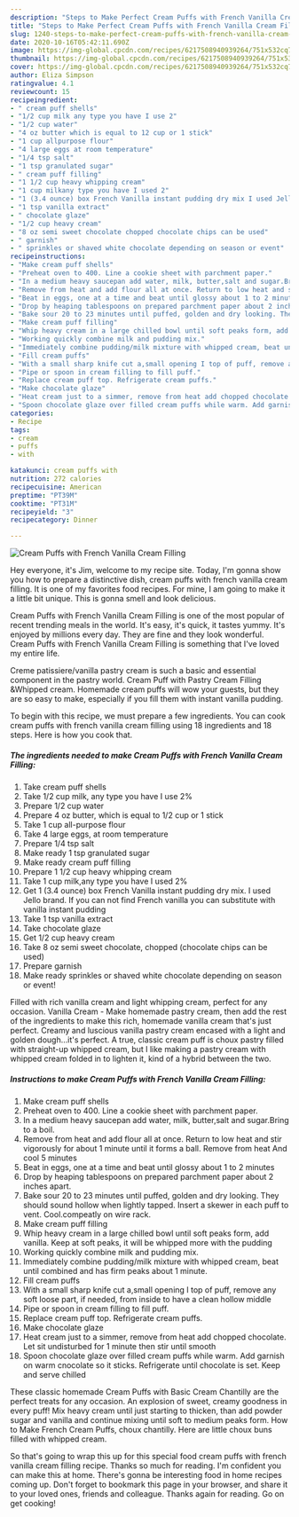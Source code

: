 ```yaml
---
description: "Steps to Make Perfect Cream Puffs with French Vanilla Cream Filling"
title: "Steps to Make Perfect Cream Puffs with French Vanilla Cream Filling"
slug: 1240-steps-to-make-perfect-cream-puffs-with-french-vanilla-cream-filling
date: 2020-10-16T05:42:11.690Z
image: https://img-global.cpcdn.com/recipes/6217508940939264/751x532cq70/cream-puffs-with-french-vanilla-cream-filling-recipe-main-photo.jpg
thumbnail: https://img-global.cpcdn.com/recipes/6217508940939264/751x532cq70/cream-puffs-with-french-vanilla-cream-filling-recipe-main-photo.jpg
cover: https://img-global.cpcdn.com/recipes/6217508940939264/751x532cq70/cream-puffs-with-french-vanilla-cream-filling-recipe-main-photo.jpg
author: Eliza Simpson
ratingvalue: 4.1
reviewcount: 15
recipeingredient:
- " cream puff shells"
- "1/2 cup milk any type you have I use 2"
- "1/2 cup water"
- "4 oz butter which is equal to 12 cup or 1 stick"
- "1 cup allpurpose flour"
- "4 large eggs at room temperature"
- "1/4 tsp salt"
- "1 tsp granulated sugar"
- " cream puff filling"
- "1 1/2 cup heavy whipping cream"
- "1 cup milkany type you have I used 2"
- "1 (3.4 ounce) box French Vanilla instant pudding dry mix I used Jello brand If you can not find French vanilla you can substitute with vanilla instant pudding"
- "1 tsp vanilla extract"
- " chocolate glaze"
- "1/2 cup heavy cream"
- "8 oz semi sweet chocolate chopped chocolate chips can be used"
- " garnish"
- " sprinkles or shaved white chocolate depending on season or event"
recipeinstructions:
- "Make cream puff shells"
- "Preheat oven to 400. Line a cookie sheet with parchment paper."
- "In a medium heavy saucepan add water, milk, butter,salt and sugar.Bring to a boil."
- "Remove from heat and add flour all at once. Return to low heat and stir vigorously for about 1 minute until it forms a ball. Remove from heat And cool 5 minutes"
- "Beat in eggs, one at a time and beat until glossy about 1 to 2 minutes"
- "Drop by heaping tablespoons on prepared parchment paper about 2 inches apart."
- "Bake sour 20 to 23 minutes until puffed, golden and dry looking. They should sound hollow when lightly tapped. Insert a skewer in each puff to vent. Cool.compeatly on wire rack."
- "Make cream puff filling"
- "Whip heavy cream in a large chilled bowl until soft peaks form, add vanilla. Keep at soft peaks, it will be whipped more with the pudding"
- "Working quickly combine milk and pudding mix."
- "Immediately combine pudding/milk mixture with whipped cream, beat until combined and has firm peaks about 1 minute."
- "Fill cream puffs"
- "With a small sharp knife cut a,small opening I top of puff, remove any soft loose part, if needed, from inside to have a clean hollow middle"
- "Pipe or spoon in cream filling to fill puff."
- "Replace cream puff top. Refrigerate cream puffs."
- "Make chocolate glaze"
- "Heat cream just to a simmer, remove from heat add chopped chocolate. Let sit undisturbed for 1 minute then stir until smooth"
- "Spoon chocolate glaze over filled cream puffs while warm. Add garnish on warm cnocolate so it sticks. Refrigerate until chocolate is set. Keep and serve chilled"
categories:
- Recipe
tags:
- cream
- puffs
- with

katakunci: cream puffs with 
nutrition: 272 calories
recipecuisine: American
preptime: "PT39M"
cooktime: "PT31M"
recipeyield: "3"
recipecategory: Dinner

---
```



![Cream Puffs with French Vanilla Cream Filling](https://img-global.cpcdn.com/recipes/6217508940939264/751x532cq70/cream-puffs-with-french-vanilla-cream-filling-recipe-main-photo.jpg)

Hey everyone, it's Jim, welcome to my recipe site. Today, I'm gonna show you how to prepare a distinctive dish, cream puffs with french vanilla cream filling. It is one of my favorites food recipes. For mine, I am going to make it a little bit unique. This is gonna smell and look delicious.

Cream Puffs with French Vanilla Cream Filling is one of the most popular of recent trending meals in the world. It's easy, it's quick, it tastes yummy. It's enjoyed by millions every day. They are fine and they look wonderful. Cream Puffs with French Vanilla Cream Filling is something that I've loved my entire life.

Creme patissiere/vanilla pastry cream is such a basic and essential component in the pastry world. Cream Puff with Pastry Cream Filling &amp;Whipped cream. Homemade cream puffs will wow your guests, but they are so easy to make, especially if you fill them with instant vanilla pudding.


To begin with this recipe, we must prepare a few ingredients. You can cook cream puffs with french vanilla cream filling using 18 ingredients and 18 steps. Here is how you cook that.

<!--inarticleads1-->

##### The ingredients needed to make Cream Puffs with French Vanilla Cream Filling:

1. Take  cream puff shells
1. Take 1/2 cup milk, any type you have I use 2%
1. Prepare 1/2 cup water
1. Prepare 4 oz butter, which is equal to 1/2 cup or 1 stick
1. Take 1 cup all-purpose flour
1. Take 4 large eggs, at room temperature
1. Prepare 1/4 tsp salt
1. Make ready 1 tsp granulated sugar
1. Make ready  cream puff filling
1. Prepare 1 1/2 cup heavy whipping cream
1. Take 1 cup milk,any type you have I used 2%
1. Get 1 (3.4 ounce) box French Vanilla instant pudding dry mix. I used Jello brand. If you can not find French vanilla you can substitute with vanilla instant pudding
1. Take 1 tsp vanilla extract
1. Take  chocolate glaze
1. Get 1/2 cup heavy cream
1. Take 8 oz semi sweet chocolate, chopped (chocolate chips can be used)
1. Prepare  garnish
1. Make ready  sprinkles or shaved white chocolate depending on season or event!


Filled with rich vanilla cream and light whipping cream, perfect for any occasion. Vanilla Cream - Make homemade pastry cream, then add the rest of the ingredients to make this rich, homemade vanilla cream that&#39;s just perfect. Creamy and luscious vanilla pastry cream encased with a light and golden dough…it&#39;s perfect. A true, classic cream puff is choux pastry filled with straight-up whipped cream, but I like making a pastry cream with whipped cream folded in to lighten it, kind of a hybrid between the two. 

<!--inarticleads2-->

##### Instructions to make Cream Puffs with French Vanilla Cream Filling:

1. Make cream puff shells
1. Preheat oven to 400. Line a cookie sheet with parchment paper.
1. In a medium heavy saucepan add water, milk, butter,salt and sugar.Bring to a boil.
1. Remove from heat and add flour all at once. Return to low heat and stir vigorously for about 1 minute until it forms a ball. Remove from heat And cool 5 minutes
1. Beat in eggs, one at a time and beat until glossy about 1 to 2 minutes
1. Drop by heaping tablespoons on prepared parchment paper about 2 inches apart.
1. Bake sour 20 to 23 minutes until puffed, golden and dry looking. They should sound hollow when lightly tapped. Insert a skewer in each puff to vent. Cool.compeatly on wire rack.
1. Make cream puff filling
1. Whip heavy cream in a large chilled bowl until soft peaks form, add vanilla. Keep at soft peaks, it will be whipped more with the pudding
1. Working quickly combine milk and pudding mix.
1. Immediately combine pudding/milk mixture with whipped cream, beat until combined and has firm peaks about 1 minute.
1. Fill cream puffs
1. With a small sharp knife cut a,small opening I top of puff, remove any soft loose part, if needed, from inside to have a clean hollow middle
1. Pipe or spoon in cream filling to fill puff.
1. Replace cream puff top. Refrigerate cream puffs.
1. Make chocolate glaze
1. Heat cream just to a simmer, remove from heat add chopped chocolate. Let sit undisturbed for 1 minute then stir until smooth
1. Spoon chocolate glaze over filled cream puffs while warm. Add garnish on warm cnocolate so it sticks. Refrigerate until chocolate is set. Keep and serve chilled


These classic homemade Cream Puffs with Basic Cream Chantilly are the perfect treats for any occasion. An explosion of sweet, creamy goodness in every puff! Mix heavy cream until just starting to thicken, than add powder sugar and vanilla and continue mixing until soft to medium peaks form. How to Make French Cream Puffs, choux chantilly. Here are little choux buns filled with whipped cream. 

So that's going to wrap this up for this special food cream puffs with french vanilla cream filling recipe. Thanks so much for reading. I'm confident you can make this at home. There's gonna be interesting food in home recipes coming up. Don't forget to bookmark this page in your browser, and share it to your loved ones, friends and colleague. Thanks again for reading. Go on get cooking!
